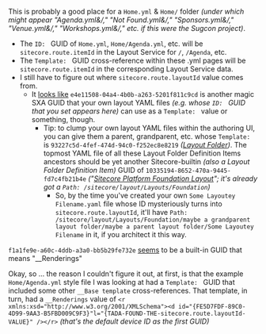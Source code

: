 This is probably a good place for a `Home.yml` & `Home/` folder _(under which might appear "Agenda.yml&/," "Not Found.yml&/," "Sponsors.yml&/," "Venue.yml&/," "Workshops.yml&/," etc. if this were the Sugcon project)_.

* The `ID: ` GUID of `Home.yml`, `Home/Agenda.yml`, etc. will be `sitecore.route.itemId` in the Layout Service for `/`, `/Agenda`, etc.
* The `Template: ` GUID cross-reference within these .yml pages will be `sitecore.route.itemId` in the corresponding Layout Service data.
* I still have to figure out where `sitecore.route.layoutId` value comes from.
    * It [looks like](https://github.com/horizontalintegration/sugcon-na-2023-typescript/blob/f000b9641fd2270d368caffbdd1f37667464c5d6/src/rendering/src/.generated/Foundation.JssExperienceAccelerator.model.ts#L1862) `e4e11508-04a4-4b0b-a263-5201f811c9cd` is another magic SXA GUID that your own layout YAML files _(e.g. whose `ID: ` GUID that you set appears here)_ can use as a `Template: ` value or something, though.
        * Tip:  to clump your own layout YAML files within the authoring UI, you can give them a parent, grandparent, etc. whose `Template: ` is `93227c5d-4fef-474d-94c0-f252ec8e8219` _([Layout Folder](https://github.com/Sitecore/Sitecore.Rocks/blob/master/src/Sitecore.Rocks/id.xml))_.  The topmost YAML file of all these Layout Folder Definition Items ancestors should be yet another Sitecore-builtin _(also a Layout Folder Definition Item)_ GUID of `10335194-8652-470a-9445-fd7c4fb21b4e` _("[Sitecore Platform Foundation Layout](https://github.com/Sitecore/Sitecore.Demo.Platform/blob/1691cebd27decf4c2a52f39670109325643caea7/src/items/Foundation.Serialization.Foundation.Layout/Foundation.yml#L4)"; it's already got a `Path: /sitecore/layout/Layouts/Foundation`)_
            * So, by the time you've created your own `Some Layoutey Filename.yaml` file whose ID mysteriously turns into `sitecore.route.layoutId`, it'll have `Path: /sitecore/layout/Layouts/Foundation/maybe a grandparent layout folder/maybe a parent layout folder/Some Layoutey Filename` in it, if you architect it this way.

`f1a1fe9e-a60c-4ddb-a3a0-bb5b29fe732e` [seems](https://github.com/jerrong/Sitecore-Item-Buckets/blob/3e99b7a7c97fc97e046a93dbe1ee9344106558fb/src/ItemBucket.Core/sitecore/content/Applications/WebEdit.item#L27) to be a built-in GUID that means "__Renderings"

Okay, so ... the reason I couldn't figure it out, at first, is that the example `Home/Agenda.yml` style file I was looking at had a `Template: ` GUID that included some other `__Base template` cross-references.  That template, in turn, had a `__Renderings` value of `<r xmlns:xsd="http://www.w3.org/2001/XMLSchema"><d id="{FE5D7FDF-89C0-4D99-9AA3-B5FBD009C9F3}"l="{TADA-FOUND-THE-sitecore.route.layoutId-VALUE}" /></r>` _(that's the default device ID as the first GUID)_